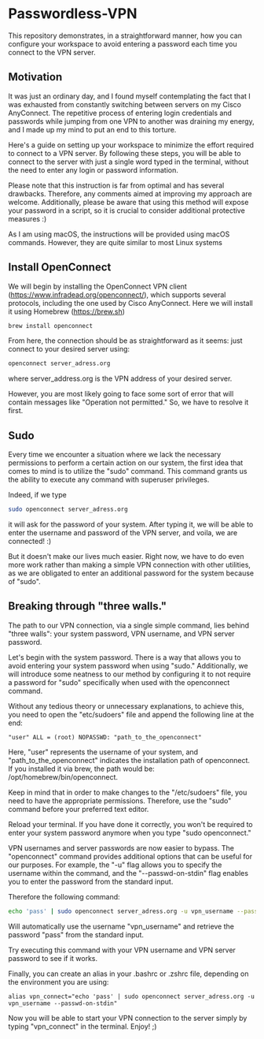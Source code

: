 # Passwordless-VPN

This repository demonstrates, in a straightforward manner, how you can configure your workspace to avoid entering a password each time you connect to the VPN server.

## Motivation

It was just an ordinary day, and I found myself contemplating the fact that I was exhausted from constantly switching between servers on my Cisco AnyConnect. The repetitive process of entering login credentials and passwords while jumping from one VPN to another was draining my energy, and I made up my mind to put an end to this torture.

Here's a guide on setting up your workspace to minimize the effort required to connect to a VPN server. By following these steps, you will be able to connect to the server with just a single word typed in the terminal, without the need to enter any login or password information.

Please note that this instruction is far from optimal and has several drawbacks. Therefore, any comments aimed at improving my approach are welcome. Additionally, please be aware that using this method will expose your password in a script, so it is crucial to consider additional protective measures :)

As I am using macOS, the instructions will be provided using macOS commands. However, they are quite similar to most Linux systems

## Install OpenConnect

We will begin by installing the OpenConnect VPN client (https://www.infradead.org/openconnect/), which supports several protocols, including the one used by Cisco AnyConnect. Here we will install it using Homebrew (https://brew.sh)

```bash
brew install openconnect
```
From here, the connection should be as straightforward as it seems: just connect to your desired server using:

```bash
openconnect server_adress.org
```
where server_address.org is the VPN address of your desired server.

However, you are most likely going to face some sort of error that will contain messages like "Operation not permitted." So, we have to resolve it first.

## Sudo

Every time we encounter a situation where we lack the necessary permissions to perform a certain action on our system, the first idea that comes to mind is to utilize the "sudo" command. This command grants us the ability to execute any command with superuser privileges.

Indeed, if we type

```bash
sudo openconnect server_adress.org
```
it will ask for the password of your system. After typing it, we will be able to enter the username and password of the VPN server, and voila, we are connected! :)


But it doesn't make our lives much easier. Right now, we have to do even more work rather than making a simple VPN connection with other utilities, as we are obligated to enter an additional password for the system because of "sudo".

## Breaking through "three walls."

The path to our VPN connection, via a single simple command, lies behind "three walls": your system password, VPN username, and VPN server password.

Let's begin with the system password. There is a way that allows you to avoid entering your system password when using "sudo." Additionally, we will introduce some neatness to our method by configuring it to not require a password for "sudo" specifically when used with the openconnect command.


Without any tedious theory or unnecessary explanations, to achieve this, you need to open the "etc/sudoers" file and append the following line at the end:

`"user" ALL = (root) NOPASSWD: "path_to_the_openconnect"`

Here, "user" represents the username of your system, and "path_to_the_openconnect" indicates the installation path of openconnect. If you installed it via brew, the path would be: /opt/homebrew/bin/openconnect.

Keep in mind that in order to make changes to the "/etc/sudoers" file, you need to have the appropriate permissions. Therefore, use the "sudo" command before your preferred text editor.

Reload your terminal. If you have done it correctly, you won't be required to enter your system password anymore when you type "sudo openconnect."

VPN usernames and server passwords are now easier to bypass. The "openconnect" command provides additional options that can be useful for our purposes. For example, the "-u" flag allows you to specify the username within the command, and the "--passwd-on-stdin" flag enables you to enter the password from the standard input.

Therefore the following command:

```bash
echo 'pass' | sudo openconnect server_adress.org -u vpn_username --passwd-on-stdin
```

Will automatically use the username "vpn_username" and retrieve the password "pass" from the standard input.

Try executing this command with your VPN username and VPN server password to see if it works.

Finally, you can create an alias in your .bashrc or .zshrc file, depending on the environment you are using:

`alias vpn_connect="echo 'pass' | sudo openconnect server_adress.org -u vpn_username --passwd-on-stdin"`

Now you will be able to start your VPN connection to the server simply by typing "vpn_connect" in the terminal. Enjoy! ;)
